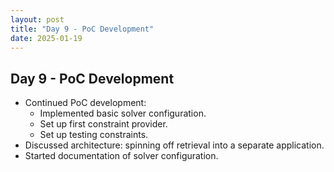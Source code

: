 ```yaml
---
layout: post
title: "Day 9 - PoC Development"
date: 2025-01-19
---
```


## Day 9 - PoC Development

- Continued PoC development:
  - Implemented basic solver configuration.
  - Set up first constraint provider.
  - Set up testing constraints.
- Discussed architecture: spinning off retrieval into a separate application.
- Started documentation of solver configuration.
